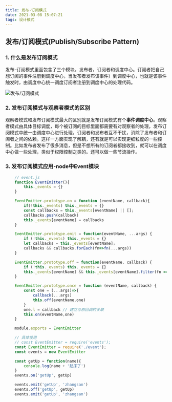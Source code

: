 ```yaml
---
title: 发布-订阅模式
date: 2021-03-08 15:07:21
tags: 设计模式
---
```



## 发布/订阅模式(Publish/Subscribe Pattern)

### **1. 什么是发布订阅模式**

   发布-订阅模式里面包含了三个模块，发布者，订阅者和调度中心。订阅者把自己想订阅的事件注册到调度中心，当发布者发布该事件）到调度中心，也就是该事件触发时，由调度中心统一调度订阅者注册到调度中心的处理代码。

![发布/订阅模式](./publish-subscribe.png)

### **2. 发布订阅模式与观察者模式的区别**

   观察者模式和发布订阅模式最大的区别就是发布订阅模式有个**事件调度中心**。观察者模式由具体目标调度，每个被订阅的目标里面都需要有对观察者的处理，发布订阅模式中统一由调度中心进行处理，订阅者和发布者互不干扰，消除了发布者和订阅者之间的依赖。这样一方面实现了解耦，还有就是可以实现更细粒度的一些控制。比如发布者发布了很多消息，但是不想所有的订阅者都接收到，就可以在调度中心做一些处理，类似于权限控制之类的。还可以做一些节流操作。

### **3. 发布订阅模式应用-node中Event模块**

```javascript
    // event.js 
    function EventEmitter(){
        this._events = {}
    }

    EventEmitter.prototype.on = function (eventName, callback){
        if(!this._events) this._events = {}
        const callbacks = this._events[eventName] || [];
        callbacks.push(callback)
        this._events[eventName] = callbacks
    }

    EventEmitter.prototype.emit = function(eventName, ...args) {
        if (!this._events) this._events = {}
        let callbacks = this._events[eventName];
        callbacks && callbacks.forEach(fn=>fn(...args))
    }

    EventEmitter.prototype.off = function(eventName, callback) {
        if (!this._events) this._events = {}
        this._events[eventName] && this._events[eventName].filter(fn => fn !== callback && fn.l !== callback)
    }

    EventEmitter.prototype.once = function (eventName, callback) {
        const one = (...args)=>{
            callback(...args)
            this.off(eventName,one)
        }
        one.l = callback // 建立与原回调的关联
        this.on(eventName,one)
    }

    module.exports = EventEmitter

    // 具体使用
    // const EventEmitter = require('events');
    const EventEmitter = require('./event');
    const events = new EventEmitter

    const getUp = function(name){
        console.log(name + '起床了')
    }
    events.on('getUp', getUp)

    events.emit('getUp', 'zhangsan')
    events.off('getUp', getUp)
    events.emit('getUp', 'zhangsan')

```